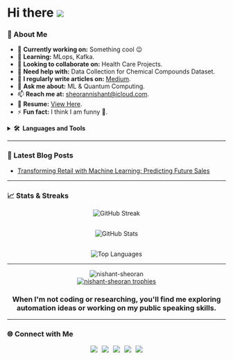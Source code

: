 <h1 align="Left">Hi there <img src="https://media.giphy.com/media/hvRJCLFzcasrR4ia7z/giphy.gif" width="5%"></h1>

### 🌟 About Me
- 🔭 **Currently working on:** Something cool :wink:
- 🌱 **Learning:** MLops, Kafka.
- 👯 **Looking to collaborate on:** Health Care Projects.
- 🤝 **Need help with:** Data Collection for Chemical Compounds Dataset.
- 📝 **I regularly write articles on:** [Medium](https://nishant-sheoran.medium.com/).
- 💬 **Ask me about:** ML & Quantum Computing.
- 📫 **Reach me at:** sheorannishant@icloud.com.
- 📄 **Resume:** [View Here](https://drive.google.com/file/d/12sgJ7snn4HcypoNj1hWYTdOdKWWFIRsv/view?usp=sharing).
- ⚡ **Fun fact:** I think I am funny 🫣.

<details>
  <summary><b>🛠️&nbsp;&nbsp;Languages&nbsp;and&nbsp;Tools</b></summary>
  <br/>
  <p align="left"> <a href="https://www.arduino.cc/" target="_blank" rel="noreferrer">
    <img src="https://cdn.worldvectorlogo.com/logos/arduino-1.svg" alt="arduino" width="40" height="40" />
  </a>
  <a href="https://www.cprogramming.com/" target="_blank" rel="noreferrer">
    <img src="https://raw.githubusercontent.com/devicons/devicon/master/icons/c/c-original.svg" alt="c" width="40" height="40" />
  </a>
  <a href="https://www.chartjs.org" target="_blank" rel="noreferrer">
    <img src="https://www.chartjs.org/media/logo-title.svg" alt="chartjs" width="40" height="40" />
  </a>
  <a href="https://www.w3schools.com/cpp/" target="_blank" rel="noreferrer">
    <img src="https://raw.githubusercontent.com/devicons/devicon/master/icons/cplusplus/cplusplus-original.svg" alt="cplusplus" width="40" height="40" />
  </a>
  <a href="https://www.w3schools.com/css/" target="_blank" rel="noreferrer">
    <img src="https://raw.githubusercontent.com/devicons/devicon/master/icons/css3/css3-original-wordmark.svg" alt="css3" width="40" height="40" />
  </a>
  <a href="https://www.djangoproject.com/" target="_blank" rel="noreferrer">
    <img src="https://cdn.worldvectorlogo.com/logos/django.svg" alt="django" width="40" height="40" />
  </a>
  <a href="https://www.docker.com/" target="_blank" rel="noreferrer">
    <img src="https://raw.githubusercontent.com/devicons/devicon/master/icons/docker/docker-original-wordmark.svg" alt="docker" width="40" height="40" />
  </a>
  <a href="https://www.figma.com/" target="_blank" rel="noreferrer">
    <img src="https://www.vectorlogo.zone/logos/figma/figma-icon.svg" alt="figma" width="40" height="40" />
  </a>
  <a href="https://flask.palletsprojects.com/" target="_blank" rel="noreferrer">
    <img src="https://www.vectorlogo.zone/logos/pocoo_flask/pocoo_flask-icon.svg" alt="flask" width="40" height="40" />
  </a>
  <a href="https://git-scm.com/" target="_blank" rel="noreferrer">
    <img src="https://www.vectorlogo.zone/logos/git-scm/git-scm-icon.svg" alt="git" width="40" height="40" />
  </a>
  <a href="https://www.w3.org/html/" target="_blank" rel="noreferrer">
    <img src="https://raw.githubusercontent.com/devicons/devicon/master/icons/html5/html5-original-wordmark.svg" alt="html5" width="40" height="40" />
  </a>
  <a href="https://kubernetes.io" target="_blank" rel="noreferrer">
    <img src="https://www.vectorlogo.zone/logos/kubernetes/kubernetes-icon.svg" alt="kubernetes" width="40" height="40" />
  </a>
  <a href="https://www.mongodb.com/" target="_blank" rel="noreferrer">
    <img src="https://raw.githubusercontent.com/devicons/devicon/master/icons/mongodb/mongodb-original-wordmark.svg" alt="mongodb" width="40" height="40" />
  </a>
  <a href="https://www.mysql.com/" target="_blank" rel="noreferrer">
    <img src="https://raw.githubusercontent.com/devicons/devicon/master/icons/mysql/mysql-original-wordmark.svg" alt="mysql" width="40" height="40" />
  </a>
  <a href="https://nodejs.org" target="_blank" rel="noreferrer">
    <img src="https://raw.githubusercontent.com/devicons/devicon/master/icons/nodejs/nodejs-original-wordmark.svg" alt="nodejs" width="40" height="40" />
  </a>
  <a href="https://opencv.org/" target="_blank" rel="noreferrer">
    <img src="https://www.vectorlogo.zone/logos/opencv/opencv-icon.svg" alt="opencv" width="40" height="40" />
  </a>
  <a href="https://pandas.pydata.org/" target="_blank" rel="noreferrer">
    <img src="https://raw.githubusercontent.com/devicons/devicon/2ae2a900d2f041da66e950e4d48052658d850630/icons/pandas/pandas-original.svg" alt="pandas" width="40" height="40" />
  </a>
  <a href="https://postman.com" target="_blank" rel="noreferrer">
    <img src="https://www.vectorlogo.zone/logos/getpostman/getpostman-icon.svg" alt="postman" width="40" height="40" />
  </a>
  <a href="https://www.python.org" target="_blank" rel="noreferrer">
    <img src="https://raw.githubusercontent.com/devicons/devicon/master/icons/python/python-original.svg" alt="python" width="40" height="40" />
  </a>
  <a href="https://pytorch.org/" target="_blank" rel="noreferrer">
    <img src="https://www.vectorlogo.zone/logos/pytorch/pytorch-icon.svg" alt="pytorch" width="40" height="40" />
  </a>
  <a href="https://reactjs.org/" target="_blank" rel="noreferrer">
    <img src="https://raw.githubusercontent.com/devicons/devicon/master/icons/react/react-original-wordmark.svg" alt="react" width="40" height="40" />
  </a>
  <a href="https://scikit-learn.org/" target="_blank" rel="noreferrer">
    <img src="https://upload.wikimedia.org/wikipedia/commons/0/05/Scikit_learn_logo_small.svg" alt="scikit_learn" width="40" height="40" />
  </a>
  <a href="https://seaborn.pydata.org/" target="_blank" rel="noreferrer">
    <img src="https://seaborn.pydata.org/_images/logo-mark-lightbg.svg" alt="seaborn" width="40" height="40" />
  </a>
  <a href="https://www.sqlite.org/" target="_blank" rel="noreferrer">
    <img src="https://www.vectorlogo.zone/logos/sqlite/sqlite-icon.svg" alt="sqlite" width="40" height="40" />
  </a>
  <a href="https://www.tensorflow.org" target="_blank" rel="noreferrer">
    <img src="https://www.vectorlogo.zone/logos/tensorflow/tensorflow-icon.svg" alt="tensorflow" width="40" height="40" />
  </a> </p>

</details>

---
### 📕 Latest Blog Posts
<!-- BLOG-POST-LIST:START -->
- [Transforming Retail with Machine Learning: Predicting Future Sales](https://nishant-sheoran.medium.com/transforming-retail-with-machine-learning-predicting-future-sales-fec92fe735b0?source=rss-45443248d491------2)
<!-- BLOG-POST-LIST:END -->

---
### 📈 Stats & Streaks

<div align="center" style="display: flex; flex-direction: column; align-items: center; gap: 30px;">
  <img src="https://github-readme-streak-stats.herokuapp.com/?user=nishant-sheoran&theme=radical" alt="GitHub Streak" />
  <img src="https://github-readme-stats.vercel.app/api?username=nishant-sheoran&show_icons=true&theme=radical" alt="GitHub Stats" />
  <img src="https://github-readme-stats.vercel.app/api/top-langs/?username=nishant-sheoran&layout=compact&theme=radical" alt="Top Languages" />
</div>


---

<div align="center">
  <img src="https://komarev.com/ghpvc/?username=nishant-sheoran&label=Profile%20views&color=green&style=pixel&abbreviated=true" alt="nishant-sheoran" />
</div>

<div align="center">
  <a href="https://github.com/ryo-ma/github-profile-trophy">
    <img src="https://github-profile-trophy.vercel.app/?username=nishant-sheoran&align=center&margin-w=10&margin-h=10&column=-1&theme=radical&no-frame=true&rank=-?" alt="nishant-sheoran trophies" />
  </a>
</div>
<h3 align="center">When I'm not coding or researching, you'll find me exploring automation ideas or working on my public speaking skills.</h3>

---

### 🌐 Connect with Me

<div align="center" style="display: flex; justify-content: center; align-items: center; gap: 10px; flex-wrap: wrap; margin: 0; padding: 0;">
  <a href="https://linkedin.com/in/nishant-sheoran" target="_blank" style="margin: 0; padding: 0;">
    <img src="https://img.shields.io/badge/-LinkedIn-0A66C2?style=for-the-badge&logo=linkedin&logoColor=white" style="display: block; margin: 0; padding: 0;" />
  </a>
  <a href="https://medium.com/@nishant-sheoran" target="_blank" style="margin: 0; padding: 0;">
    <img src="https://img.shields.io/badge/-Medium-12100E?style=for-the-badge&logo=medium&logoColor=white" style="display: block; margin: 0; padding: 0;" />
  </a>
  <a href="https://kaggle.com/nishantsheoran" target="_blank" style="margin: 0; padding: 0;">
    <img src="https://img.shields.io/badge/-Kaggle-20BEFF?style=for-the-badge&logo=kaggle&logoColor=white" style="display: block; margin: 0; padding: 0;" />
  </a>
  <a href="https://www.hackerrank.com/nishant_sheoran" target="_blank" style="margin: 0; padding: 0;">
    <img src="https://img.shields.io/badge/-Hackerrank-2EC866?style=for-the-badge&logo=hackerrank&logoColor=white" style="display: block; margin: 0; padding: 0;" />
  </a>
  <a href="https://www.leetcode.com/nishant_sheoran" target="_blank" style="margin: 0; padding: 0;">
    <img src="https://img.shields.io/badge/-LeetCode-FFA116?style=for-the-badge&logo=leetcode&logoColor=white" style="display: block; margin: 0; padding: 0;" />
  </a>
</div>

